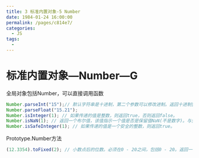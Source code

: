 ```yaml
---
title: 3 标准内置对象-5 Number
date: 1984-01-24 16:00:00
permalink: /pages/c814e7/
categories:
  - JS
tags:
  - 
---
```

# 标准内置对象—Number—G

全局对象包括Number，可以直接调用函数

```js
Number.parseInt("15");// 默认字符串是十进制，第二个参数可以修改进制。返回十进制整数
Number.parseFloat("15.21");
Number.isInteger(1); // 如果传递的值是整数，则返回true，否则返回false。
Number.isNaN(1); // 返回一个布尔值，该值指示一个值是否是保留值NaN(不是数字)。与全局isNaN()不同，number.isNaN()并不强制将参数转换为数字。只有类型number(也是NaN)的值才会导致true。
Number.isSafeInteger(1); // 如果传递的值是一个安全的整数，则返回true。
```

Prototype.Number方法

```js
(12.3354).toFixed(2); // 小数点后的位数。必须在0 - 20之间，包括0 - 20。返回一个用定点表示法表示数字的字符串。会四舍五入，返回字符串
```



